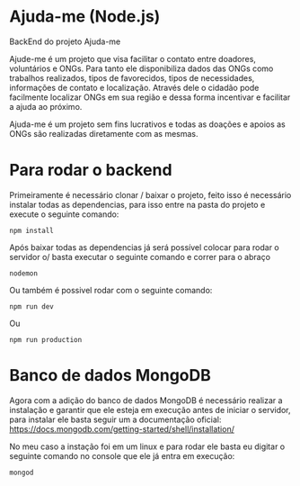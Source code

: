 # Ajuda-me (Node.js)
BackEnd do projeto Ajuda-me

Ajude-me é um projeto que visa facilitar o contato entre doadores, voluntários e ONGs. Para tanto ele disponibiliza dados das ONGs como trabalhos realizados, tipos de favorecidos, tipos de necessidades, informações de contato e localização. Através dele o cidadão pode facilmente localizar ONGs em sua região e dessa forma incentivar e facilitar a ajuda ao próximo.

Ajuda-me é um projeto sem fins lucrativos e todas as doações e apoios as ONGs são realizadas diretamente com as mesmas.

# Para rodar o backend

Primeiramente é necessário clonar / baixar o projeto, feito isso é necessário instalar todas as dependencias, para isso entre na pasta do projeto e execute o seguinte comando:
```
npm install
```
Após baixar todas as dependencias já será possível colocar para rodar o servidor o/ basta executar o seguinte comando e correr para o abraço
```
nodemon
```
Ou também é possivel rodar com o seguinte comando:
```
npm run dev
```
Ou
```
npm run production
```

# Banco de dados MongoDB

Agora com a adição do banco de dados MongoDB é necessário realizar a instalação e garantir que ele esteja em execução antes de iniciar o servidor, para instalar ele basta seguir um a documentação oficial: https://docs.mongodb.com/getting-started/shell/installation/

No meu caso a instação foi em um linux e para rodar ele basta eu digitar o seguinte comando no console que ele já entra em execução:

```
mongod
```
